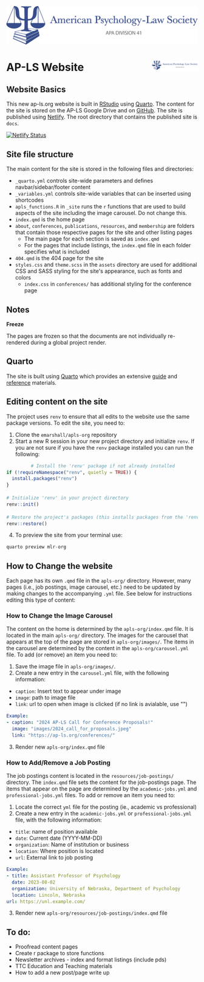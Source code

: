 ![Logo for American Psychology-Law Society](images/APLS_general_logo.png)

# AP-LS Website <img src="images/APLS_general_logo.png" align="right" width="120"/>

## Website Basics

This new ap-ls.org website is built in [RStudio](https://www.rstudio.com/) using [Quarto](https://quarto.org). The content for the site is stored on the AP-LS Google Drive and on [GitHub](https://github.com). The site is published using [Netlify](https://www.netlify.com/). The root directory that contains the published site is `docs`.

[![Netlify Status](https://api.netlify.com/api/v1/badges/60c754e7-3b21-48ae-b752-84935991712f/deploy-status)](https://app.netlify.com/sites/ap-ls/deploys)

## Site file structure

The main content for the site is stored in the following files and directories:

-   `_quarto.yml` controls site-wide parameters and defines navbar/sidebar/footer content
-   `_variables.yml` controls site-wide variables that can be inserted using shortcodes
-   `apls_functions.R` in `_site` runs the `r` functions that are used to build aspects of the site including the image carousel. Do not change this.
-   `index.qmd` is the home page
-   `about`, `conferences`, `publications`, `resources`, and `membership` are folders that contain those respective pages for the site and other listing pages
    -   The main page for each section is saved as `index.qmd`
    -   For the pages that include listings, the `index.qmd` file in each folder specifies what is included
-   `404.qmd` is the 404 page for the site
-   `styles.css` and `theme.scss` in the `assets` directory are used for additional CSS and SASS styling for the site's appearance, such as fonts and colors
    -   `index.css` in `conferences/` has additional styling for the conference page

## Notes

**Freeze**

The pages are frozen so that the documents are not individually re-rendered during a global project render.

## Quarto

The site is built using [Quarto](https://quarto.org/docs/get-started/) which provides an extensive [guide](https://quarto.org/docs/guide/) and [reference](https://quarto.org/docs/reference/) materials.

## Editing content on the site

The project uses `renv` to ensure that all edits to the website use the same package versions. To edit the site, you need to:

1.  Clone the `emarshall/apls-org` repository
2.  Start a new R session in your new project directory and initialize `renv`. If you are not sure if you have the `renv` package installed you can run the following:

``` r
         # Install the 'renv' package if not already installed
if (!requireNamespace("renv", quietly = TRUE)) {
  install.packages("renv")
}

# Initialize 'renv' in your project directory
renv::init()

# Restore the project's packages (this installs packages from the 'renv.lock' file)
renv::restore()
```

4. To preview the site from your terminal use: 

``` r
quarto preview mlr-org
```

## How to Change the website

Each page has its own `.qmd` file in the `apls-org/` directory. However, many pages (i.e., job postings, image carousel, etc.) need to be updated by making changes to the accompanying `.yml` file. See below for instructions editing this type of content: 

### How to Change the Image Carousel 

The content on the home is determined by the `apls-org/index.qmd` file. It is located in the main `apls-org/` directory. The images for the carousel that appears at the top of the page are stored in `apls-org/images/`. The items in the carousel are determined by the content in the `apls-org/carousel.yml` file. To add (or remove) an item you need to: 

1. Save the image file in `apls-org/images/`.
2. Create a new entry in the `carousel.yml` file, with the following information: 
  -   `caption`: Insert text to appear under image 
  -   `image`: path to image file
  -   `link`: url to open when image is clicked (if no link is avialable, use "")

  ``` .yaml
  Example: 
  - caption: "2024 AP-LS Call for Conference Proposals!"
    image: "images/2024_call_for_proposals.jpeg"
    link: "https://ap-ls.org/conferences/"
  ```
3. Render new `apls-org/index.qmd` file

### How to Add/Remove a Job Posting 

The job postings content is located in the `resources/job-postings/` directory. The `index.qmd` file sets the content for the job-postings page. The items that appear on the page are determined by the `academic-jobs.yml` and `professional-jobs.yml` files. To add or remove an item you need to: 

1. Locate the correct `yml` file for the posting (ie., academic vs professional)
2. Create a new entry in the `academic-jobs.yml` or `professional-jobs.yml` file, with the following information: 
  -   `title`: name of position available
  -   `date`: Current date (YYYY-MM-DD)
  -   `organization`: Name of institution or business 
  -   `location`: Where position is located
  -   `url`: External link to job posting

  ``` .yaml
  Example: 
  - title: Assistant Professor of Psychology
    date: 2023-08-02
    organization: University of Nebraska, Department of Psychology
    location: Lincoln, Nebraska
  url: https://unl.example.com/
  ```
3. Render new `apls-org/resources/job-postings/index.qmd` file


## To do:

-   Proofread content pages
-   Create r package to store functions
-   Newsletter archives - index and format listings (include pds)
-   TTC Education and Teaching materials
-   How to add a new post/page write up
